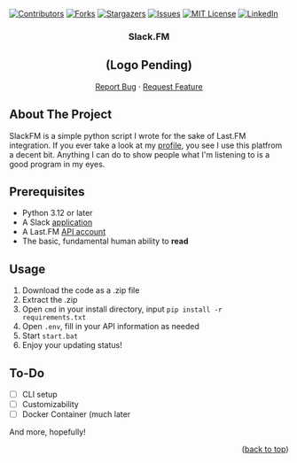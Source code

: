  <!-- Improved compatibility of back to top link: See: https://github.com/othneildrew/Best-README-Template/pull/73 -->
<a id="readme-top"></a>
<!--
*** Thanks for checking out the Best-README-Template. If you have a suggestion
*** that would make this better, please fork the repo and create a pull request
*** or simply open an issue with the tag "enhancement".
*** Don't forget to give the project a star!
*** Thanks again! Now go create something AMAZING! :D
-->



<!-- PROJECT SHIELDS -->
<!--
*** I'm using markdown "reference style" links for readability.
*** Reference links are enclosed in brackets [ ] instead of parentheses ( ).
*** See the bottom of this document for the declaration of the reference variables
*** for contributors-url, forks-url, etc. This is an optional, concise syntax you may use.
*** https://www.markdownguide.org/basic-syntax/#reference-style-links
-->
[![Contributors][contributors-shield]][contributors-url]
[![Forks][forks-shield]][forks-url]
[![Stargazers][stars-shield]][stars-url]
[![Issues][issues-shield]][issues-url]
[![MIT License][license-shield]][license-url]
[![LinkedIn][linkedin-shield]][linkedin-url]


<div align="center">
<h3 align="center">Slack.FM</h3>
<h2>(Logo Pending)</h2>

  <p align="center">
    <a href="https://github.com/Milisource/SlackFM/issues/new?labels=bug&template=bug-report---.md">Report Bug</a>
    ·
    <a href="https://github.com/Milisource/SlackFM/issues/new?labels=enhancement&template=feature-request---.md">Request Feature</a>
  </p>
</div>

<!-- ABOUT THE PROJECT -->
## About The Project

SlackFM is a simple python script I wrote for the sake of Last.FM integration. If you ever take a look at my [profile](https://www.last.fm/user/Despairiity), you see I use this platfrom a decent bit. Anything I can do to show people what I'm listening to is a good program in my eyes.

## Prerequisites
- Python 3.12 or later
- A Slack [application](https://api.slack.com/apps)
- A Last.FM [API account](https://www.last.fm/api/account/create)
- The basic, fundamental human ability to **read**

## Usage

1. Download the code as a .zip file
2. Extract the .zip
3. Open ``cmd`` in your install directory, input ``pip install -r requirements.txt``
4. Open ``.env``, fill in your API information as needed
5. Start ``start.bat``
6. Enjoy your updating status!

## To-Do
- [ ] CLI setup
- [ ] Customizability
- [ ] Docker Container (much later

And more, hopefully!

<p align="right">(<a href="#readme-top">back to top</a>)</p>


<!-- MARKDOWN LINKS & IMAGES -->
<!-- https://www.markdownguide.org/basic-syntax/#reference-style-links -->
[contributors-shield]: https://img.shields.io/github/contributors/Milisource/SlackFM.svg?style=for-the-badge
[contributors-url]: https://github.com/Milisource/SlackFM/graphs/contributors
[forks-shield]: https://img.shields.io/github/forks/Milisource/SlackFM.svg?style=for-the-badge
[forks-url]: https://github.com/DDeluca06/PhotoFlip/forks
[stars-shield]: https://img.shields.io/github/stars/Milisource/SlackFM.svg?style=for-the-badge
[stars-url]: https://github.com/Milisource/SlackFM/stargazers
[issues-shield]: https://img.shields.io/github/issues/Milisource/SlackFM.svg?style=for-the-badge
[issues-url]: https://github.com/Milisource/SlackFM/issues
[license-shield]: https://img.shields.io/github/license/Milisource/SlackFM.svg?style=for-the-badge
[license-url]: https://github.com/Milisource/SlackFM/blob/main/LICENSE.txt
[linkedin-shield]: https://img.shields.io/badge/-LinkedIn-black.svg?style=for-the-badge&logo=linkedin&colorB=555
[linkedin-url]: https://www.linkedin.com/in/demitri-deluca-lyons-747312319
[product-screenshot]: images/screenshot.png
[Next.js]: https://img.shields.io/badge/next.js-000000?style=for-the-badge&logo=nextdotjs&logoColor=white
[Next-url]: https://nextjs.org/
[React.js]: https://img.shields.io/badge/React-20232A?style=for-the-badge&logo=react&logoColor=61DAFB
[React-url]: https://reactjs.org/
[Vue.js]: https://img.shields.io/badge/Vue.js-35495E?style=for-the-badge&logo=vuedotjs&logoColor=4FC08D
[Vue-url]: https://vuejs.org/
[Angular.io]: https://img.shields.io/badge/Angular-DD0031?style=for-the-badge&logo=angular&logoColor=white
[Angular-url]: https://angular.io/
[Svelte.dev]: https://img.shields.io/badge/Svelte-4A4A55?style=for-the-badge&logo=svelte&logoColor=FF3E00
[Svelte-url]: https://svelte.dev/
[Laravel.com]: https://img.shields.io/badge/Laravel-FF2D20?style=for-the-badge&logo=laravel&logoColor=white
[Laravel-url]: https://laravel.com
[Bootstrap.com]: https://img.shields.io/badge/Bootstrap-563D7C?style=for-the-badge&logo=bootstrap&logoColor=white
[Bootstrap-url]: https://getbootstrap.com
[JQuery.com]: https://img.shields.io/badge/jQuery-0769AD?style=for-the-badge&logo=jquery&logoColor=white
[JQuery-url]: https://jquery.com 
